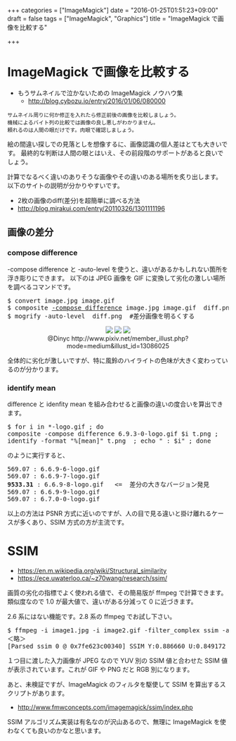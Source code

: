 +++
categories = ["ImageMagick"]
date = "2016-01-25T01:51:23+09:00"
draft = false
tags = ["ImageMagick", "Graphics"]
title = "ImageMagick で画像を比較する"

+++

# ImageMagick で画像を比較する

 * もうサムネイルで泣かないための ImageMagick ノウハウ集
   * http://blog.cybozu.io/entry/2016/01/06/080000

```
サムネイル周りに何か修正を入れたら修正前後の画像を比較しましょう。
機械によるバイト列の比較では画像の良し悪しがわかりません。
頼れるのは人間の眼だけです。肉眼で確認しましょう。
```

絵の間違い探しでの見落としを想像するに、画像認識の個人差はとても大きいです。
最終的な判断は人間の眼とはいえ、その前段階のサポートがあると良いでしょう。

計算でなるべく違いのありそうな画像やその違いのある場所を炙り出します。
以下のサイトの説明が分かりやすいです。

 * 2枚の画像のdiff(差分)を超簡単に調べる方法
  *  http://blog.mirakui.com/entry/20110326/1301111196

## 画像の差分

### compose difference

-compose difference と -auto-level を使うと、違いがあるかもしれない箇所を浮き彫りにできます。
以下のは JPEG 画像を GIF に変換して劣化の激しい場所を調べるコマンドです。

<pre>
$ convert image.jpg image.gif
$ composite <u>-compose difference</u> image.jpg image.gif  diff.png
$ mogrify -auto-level  diff.png  #差分画像を明るくする
</pre>

<center> <img src="../image7p20.jpg" /> <img src="../image8p20.gif" /> <img src="../image9p20.png" /> <br />
@Dinyc http://www.pixiv.net/member_illust.php?mode=medium&illust_id=13086025 </center>

全体的に劣化が激しいですが、特に風鈴のハイライトの色味が大きく変わっているのが分かります。

### identify mean

difference と idenfity mean を組み合わせると画像の違いの度合いを算出できます。

<pre>
$ for i in *-logo.gif ; do
composite -compose difference 6.9.3-0-logo.gif $i t.png ;
identify -format "%[mean]" t.png  ; echo " : $i" ; done
</pre>
のように実行すると、
<pre>
569.07 : 6.6.9-6-logo.gif
569.07 : 6.6.9-7-logo.gif
<b>9533.31</b> : 6.6.9-8-logo.gif   <=  差分の大きなバージョン発見
569.07 : 6.6.9-9-logo.gif
569.07 : 6.7.0-0-logo.gif
</pre>

以上の方法は PSNR 方式に近いのですが、人の目で見る違いと掛け離れるケースが多くあり、SSIM 方式の方が主流です。

# SSIM

 * https://en.m.wikipedia.org/wiki/Structural_similarity
 * https://ece.uwaterloo.ca/~z70wang/research/ssim/

画質の劣化の指標でよく使われる値で、その簡易版が ffmpeg で計算できます。類似度なので 1.0 が最大値で、違いがある分減って 0 に近づきます。

2.6 系にはない機能です。2.8 系の ffmpeg でお試し下さい。

<pre>
$ ffmpeg -i image1.jpg -i image2.gif -filter_complex ssim -an -f null -
＜略＞
[Parsed_ssim_0 @ 0x7fe623c00340] SSIM Y:0.886660 U:0.849172 V:0.840235 All:0.858689 (8.498241)
</pre>

１つ目に渡した入力画像が JPEG なので YUV 別の SSIM 値と合わせた SSIM 値が表示されています。これが GIF や PNG だと RGB 別になります。

あと、未検証ですが、ImageMagick のフィルタを駆使して SSIM を算出するスクリプトがあります。

 * http://www.fmwconcepts.com/imagemagick/ssim/index.php

SSIM アルゴリズム実装は有名なのが沢山あるので、無理に ImageMagick を使わなくても良いのかなと思います。
